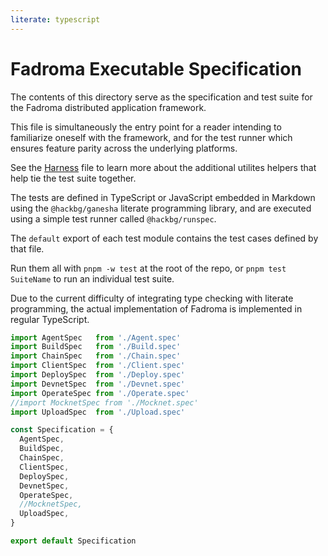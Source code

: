 ```yaml
---
literate: typescript
---
```


# Fadroma Executable Specification

The contents of this directory serve as the specification and
test suite for the Fadroma distributed application framework.

This file is simultaneously the entry point for a reader
intending to familiarize oneself with the framework, and
for the test runner which ensures feature parity across
the underlying platforms.

See the [Harness](./_Harness.ts.md) file to learn more about
the additional utilites helpers that help tie the test suite together.

The tests are defined in TypeScript or JavaScript embedded in
Markdown using the `@hackbg/ganesha` literate programming library,
and are executed using a simple test runner called `@hackbg/runspec`.

The `default` export of each test module contains the
test cases defined by that file.

Run them all with `pnpm -w test` at the root of the repo,
or `pnpm test SuiteName` to run an individual test suite.

Due to the current difficulty of integrating type checking with
literate programming, the actual implementation of Fadroma is
implemented in regular TypeScript.

```javascript
import AgentSpec   from './Agent.spec'
import BuildSpec   from './Build.spec'
import ChainSpec   from './Chain.spec'
import ClientSpec  from './Client.spec'
import DeploySpec  from './Deploy.spec'
import DevnetSpec  from './Devnet.spec'
import OperateSpec from './Operate.spec'
//import MocknetSpec from './Mocknet.spec'
import UploadSpec  from './Upload.spec'

const Specification = {
  AgentSpec,
  BuildSpec,
  ChainSpec,
  ClientSpec,
  DeploySpec,
  DevnetSpec,
  OperateSpec,
  //MocknetSpec,
  UploadSpec,
}

export default Specification
```
